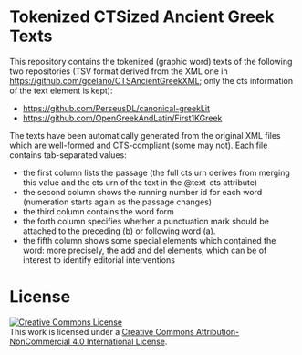 # Tokenized CTSized Ancient Greek Texts

This repository contains the tokenized (graphic word) texts of the following two repositories (TSV format derived from the XML one in
https://github.com/gcelano/CTSAncientGreekXML; only the cts information of the text element is kept):
* https://github.com/PerseusDL/canonical-greekLit
* https://github.com/OpenGreekAndLatin/First1KGreek

The texts have been automatically generated from the original XML files which are well-formed and CTS-compliant (some may not). Each
file contains tab-separated values: 
* the first column lists the passage (the full cts urn derives from merging this value and the cts urn of the text in the @text-cts attribute)
* the second column shows the running number id for each word (numeration starts again as the passage changes)
* the third column contains the word form
* the forth column specifies whether a punctuation mark should be attached to the preceding (b) or following word (a).
* the fifth column shows some special elements which contained the word: more precisely, the add and del elements, which can be 
of interest to identify editorial interventions


# License
<a rel="license" href="http://creativecommons.org/licenses/by-nc/4.0/"><img alt="Creative Commons License" style="border-width:0" src="https://i.creativecommons.org/l/by-nc/4.0/88x31.png" /></a><br />This work is licensed under a <a rel="license" href="http://creativecommons.org/licenses/by-nc/4.0/">Creative Commons Attribution-NonCommercial 4.0 International License</a>.
